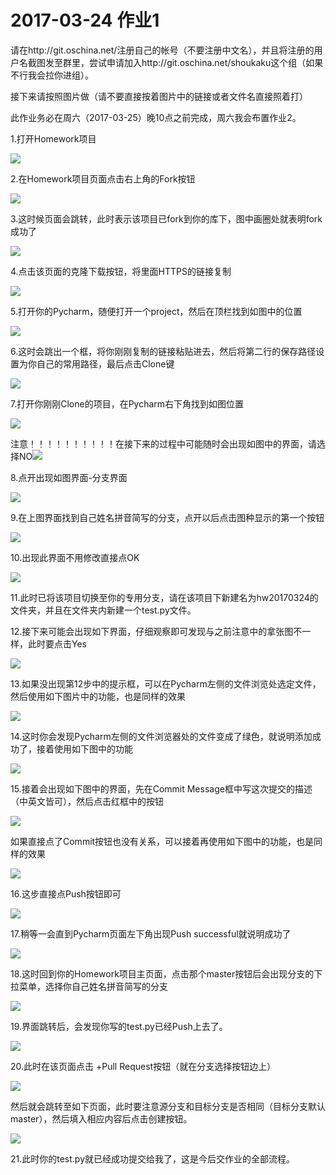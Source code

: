 # 2017-03-24 作业1

请在http://git.oschina.net/注册自己的帐号（不要注册中文名），并且将注册的用户名截图发至群里，尝试申请加入http://git.oschina.net/shoukaku这个组（如果不行我会拉你进组）。

接下来请按照图片做（请不要直接按着图片中的链接或者文件名直接照着打）

此作业务必在周六（2017-03-25）晚10点之前完成，周六我会布置作业2。

1.打开Homework项目

![](http://git.oschina.net/shoukaku/images/raw/master/20170324/20170324163102.png)

2.在Homework项目页面点击右上角的Fork按钮

![](http://git.oschina.net/shoukaku/images/raw/master/20170324/20170324163126.png)

3.这时候页面会跳转，此时表示该项目已fork到你的库下，图中画圈处就表明fork成功了

![](http://git.oschina.net/shoukaku/images/raw/master/20170324/20170324163156.png)

4.点击该页面的克隆下载按钮，将里面HTTPS的链接复制

![](http://git.oschina.net/shoukaku/images/raw/master/20170324/20170324172053.png)

5.打开你的Pycharm，随便打开一个project，然后在顶栏找到如图中的位置

![](http://git.oschina.net/shoukaku/images/raw/master/20170324/20170324163312.png)

6.这时会跳出一个框，将你刚刚复制的链接粘贴进去，然后将第二行的保存路径设置为你自己的常用路径，最后点击Clone键

![](http://git.oschina.net/shoukaku/images/raw/master/20170324/20170324163347.png)

7.打开你刚刚Clone的项目，在Pycharm右下角找到如图位置

![](http://git.oschina.net/shoukaku/images/raw/master/20170324/20170324163420.png)

注意！！！！！！！！！！在接下来的过程中可能随时会出现如图中的界面，请选择NO![](http://git.oschina.net/shoukaku/images/raw/master/20170324/20170324171256.png)

8.点开出现如图界面-分支界面

![](http://git.oschina.net/shoukaku/images/raw/master/20170324/20170324163442.png)

9.在上图界面找到自己姓名拼音简写的分支，点开以后点击图种显示的第一个按钮

![](http://git.oschina.net/shoukaku/images/raw/master/20170324/20170324163456.png)

10.出现此界面不用修改直接点OK

![](http://git.oschina.net/shoukaku/images/raw/master/20170324/20170324163505.png)

11.此时已将该项目切换至你的专用分支，请在该项目下新建名为hw20170324的文件夹，并且在文件夹内新建一个test.py文件。

12.接下来可能会出现如下界面，仔细观察即可发现与之前注意中的拿张图不一样，此时要点击Yes

![](http://git.oschina.net/shoukaku/images/raw/master/20170324/20170324173818.png)

13.如果没出现第12步中的提示框，可以在Pycharm左侧的文件浏览处选定文件，然后使用如下图片中的功能，也是同样的效果

![](http://git.oschina.net/shoukaku/images/raw/master/20170324/20170324163818.png)

14.这时你会发现Pycharm左侧的文件浏览器处的文件变成了绿色，就说明添加成功了，接着使用如下图中的功能

![](http://git.oschina.net/shoukaku/images/raw/master/20170324/20170324163744.png)

15.接着会出现如下图中的界面，先在Commit Message框中写这次提交的描述（中英文皆可），然后点击红框中的按钮

![](http://git.oschina.net/shoukaku/images/raw/master/20170324/20170324164133.png)

如果直接点了Commit按钮也没有关系，可以接着再使用如下图中的功能，也是同样的效果

![](http://git.oschina.net/shoukaku/images/raw/master/20170324/20170324164201.png)

16.这步直接点Push按钮即可

![](http://git.oschina.net/shoukaku/images/raw/master/20170324/20170324164216.png)

17.稍等一会直到Pycharm页面左下角出现Push successful就说明成功了

![](http://git.oschina.net/shoukaku/images/raw/master/20170324/20170324164227.png)

18.这时回到你的Homework项目主页面，点击那个master按钮后会出现分支的下拉菜单，选择你自己姓名拼音简写的分支

![](http://git.oschina.net/shoukaku/images/raw/master/20170324/20170324164316.png)

19.界面跳转后，会发现你写的test.py已经Push上去了。

![](http://git.oschina.net/shoukaku/images/raw/master/20170324/20170324164339.png)

20.此时在该页面点击 +Pull Request按钮（就在分支选择按钮边上）

![](http://git.oschina.net/shoukaku/images/raw/master/20170324/20170324165031.png)

然后就会跳转至如下页面，此时要注意源分支和目标分支是否相同（目标分支默认master），然后填入相应内容后点击创建按钮。

![](http://git.oschina.net/shoukaku/images/raw/master/20170324/20170324164833.png)

21.此时你的test.py就已经成功提交给我了，这是今后交作业的全部流程。